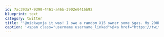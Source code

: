 ```yaml
---
id: 7ac393a7-9390-4461-a46b-3902e0416b92
blueprint: text
category: twitter
title: "'@nickwynja it was! I owe a random X15 owner some $gas. My 20HP only used $13 worth!"
caption: '<span class="username username_linked">@<a href="https://twitter.com/nickwynja" title="Nick Wynja">nickwynja</a></span> it was! I owe a random X15 owner some $gas. My 20HP only used $13 worth!'
---
```

